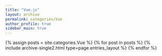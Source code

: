 ```yaml
---
title: "Vue.js"
layout: archive
permalink: categories/Vue
author_profile: true
sidebar_main: true
---
```


{% assign posts = site.categories.Vue %}
{% for post in posts %} {% include archive-single2.html type=page.entries_layout %} {% endfor %}